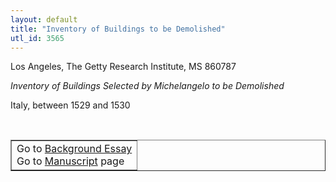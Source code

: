 ```yaml
---
layout: default
title: "Inventory of Buildings to be Demolished"
utl_id: 3565
---
```


<p style=""font-weight:300;"">Los Angeles, The Getty Research Institute, MS 860787</p>
<p style=""font-weight:300; margin-left:.25in;""><em>Inventory of Buildings Selected by Michelangelo to be Demolished</em></p>
<p style=""font-weight:300; margin-left:.25in;"">Italy, between 1529 and 1530</p>
<p style=""font-size: 0.1em;""> </p>
<table border=""0.5"" cellpadding=""1"" cellspacing=""1"" style=""width: 200px; background-color:#F8F8F8;""><tbody style=""border-color:#ccc""><tr style=""border-color:#ccc""><td>Go to <a href=""https://italian-paleography.library.utoronto.ca/content/about_IP_320"" style=""font-weight:300;"" target=""_blank"">Background Essay</a><br />
			Go to <a href=""https://italian-paleography.library.utoronto.ca/islandora/object/italianpaleography%3AIP_320"" style=""font-weight:300;"" target=""_blank"">Manuscript</a> page</td>
</tr></tbody></table><p> </p>
